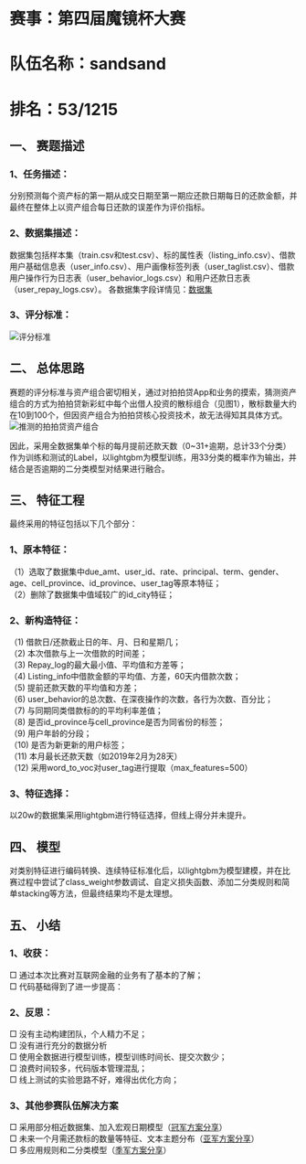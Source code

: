# 赛事：第四届魔镜杯大赛  
# 队伍名称：sandsand  
# 排名：53/1215  

## 一、	赛题描述  
### 1、任务描述：  
分别预测每个资产标的第一期从成交日期至第一期应还款日期每日的还款金额，并最终在整体上以资产组合每日还款的误差作为评价指标。  
### 2、数据集描述：  
数据集包括样本集（train.csv和test.csv）、标的属性表（listing_info.csv）、借款用户基础信息表（user_info.csv）、用户画像标签列表（user_taglist.csv）、借款用户操作行为日志表（user_behavior_logs.csv）和用户还款日志表（user_repay_logs.csv）。
各数据集字段详情见：[数据集](https://ai.ppdai.com/mirror/goToMirrorDetail?mirrorId=17&tabindex=1)  
### 3、评分标准：  
![评分标准](https://github.com/XunDong-Shi/ppd_mojing_4/blob/master/image/1.png)  

## 二、	总体思路  
赛题的评分标准与资产组合密切相关，通过对拍拍贷App和业务的摸索，猜测资产组合的方式为拍拍贷新彩虹中每个出借人投资的散标组合（见图1），散标数量大约在10到100个，但因资产组合为拍拍贷核心投资技术，故无法得知其具体方式。  
![推测的拍拍贷资产组合  ](https://github.com/XunDong-Shi/ppd_mojing_4/blob/master/image/2.png)  

因此，采用全数据集单个标的每月提前还款天数（0~31+逾期，总计33个分类）作为训练和测试的Label，以lightgbm为模型训练，用33分类的概率作为输出，并结合是否逾期的二分类模型对结果进行融合。  

## 三、	特征工程  
最终采用的特征包括以下几个部分：  
### 1、原本特征：  
（1）选取了数据集中due_amt、user_id、rate、principal、term、gender、age、cell_province、id_province、user_tag等原本特征；  
（2）删除了数据集中值域较广的id_city特征；  
### 2、新构造特征：  
（1)	借款日/还款截止日的年、月、日和星期几；  
（2)	本次借款与上一次借款的时间差；  
（3)	Repay_log的最大最小值、平均值和方差等；  
（4)	Listing_info中借款金额的平均值、方差，60天内借款次数；  
（5)	提前还款天数的平均值和方差；  
（6)	user_behavior的总次数、在深夜操作的次数，各行为次数、百分比；  
（7)	与同期同类借款标的的平均利率差值；  
（8)	是否id_province与cell_province是否为同省份的标签；  
（9)	用户年龄的分段；  
（10)	是否为新更新的用户标签；  
（11)	本月最长还款天数（如2019年2月为28天）  
（12)	采用word_to_voc对user_tag进行提取（max_features=500）  
### 3、特征选择：  
以20w的数据集采用lightgbm进行特征选择，但线上得分并未提升。  

## 四、	模型  
对类别特征进行编码转换、连续特征标准化后，以lightgbm为模型建模，并在比赛过程中尝试了class_weight参数调试、自定义损失函数、添加二分类规则和简单stacking等方法，但最终结果均不是太理想。  

## 五、	小结  
### 1、收获：  
□ 通过本次比赛对互联网金融的业务有了基本的了解；  
□ 代码基础得到了进一步提高：  
### 2、反思：  
□ 没有主动构建团队，个人精力不足；  
□ 没有进行充分的数据分析  
□ 使用全数据进行模型训练，模型训练时间长、提交次数少；  
□ 浪费时间较多，代码版本管理混乱；  
□ 线上测试的实验思路不好，难得出优化方向；  
### 3、其他参赛队伍解决方案	  
□ 采用部分相近数据集、加入宏观日期模型（[冠军方案分享](https://zhuanlan.zhihu.com/p/75199206?utm_source=com.tencent.tim&utm_medium=social&utm_oi=555381879923224576)）  
□ 未来一个月需还款标的数量等特征、文本主题分布（[亚军方案分享](https://zhuanlan.zhihu.com/p/74749772)）  
□ 多应用规则和二分类模型（[季军方案分享](https://zhuanlan.zhihu.com/p/75234282?utm_source=com.tencent.tim&utm_medium=social&utm_oi=555381879923224576)）  
